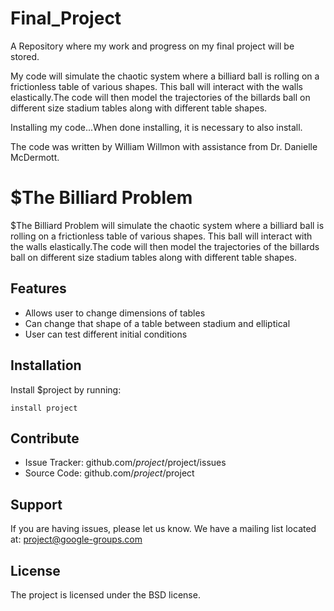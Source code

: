 # Final_Project
A Repository where my work and progress on my final project will be stored.

My code will simulate the chaotic system where a billiard ball is rolling on a frictionless table of various shapes. This ball will interact with the walls elastically.The code will then model the trajectories of the billards ball on different size stadium tables along with different table shapes.

Installing my code...When done installing, it is necessary to also install.

The code was written by William Willmon with assistance from Dr. Danielle McDermott.

$The Billiard Problem
========

$The Billiard Problem will simulate the chaotic system where a billiard ball is rolling on a frictionless table of various shapes. This ball will interact with the walls elastically.The code will then model the trajectories of the billards ball on different size stadium tables along with different table shapes.

Features
--------

- Allows user to change dimensions of tables
- Can change that shape of a table between stadium and elliptical
- User can test different initial conditions

Installation
------------

Install $project by running:

    install project

Contribute
----------

- Issue Tracker: github.com/$project/$project/issues
- Source Code: github.com/$project/$project

Support
-------

If you are having issues, please let us know.
We have a mailing list located at: project@google-groups.com

License
-------

The project is licensed under the BSD license.
